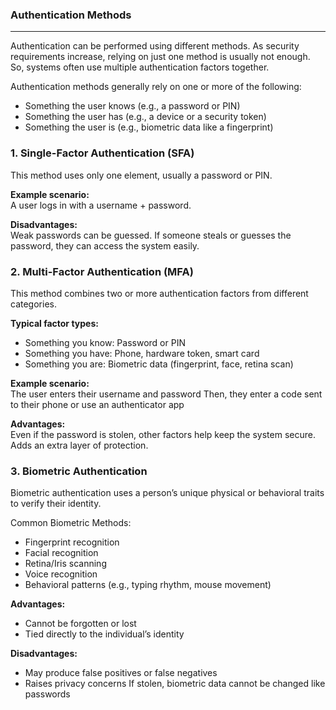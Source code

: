 ### Authentication Methods

---

Authentication can be performed using different methods. As security requirements increase, relying on just one method is usually not enough.
So, systems often use multiple authentication factors together.<br>

Authentication methods generally rely on one or more of the following:
- Something the user knows (e.g., a password or PIN)
- Something the user has (e.g., a device or a security token)
- Something the user is (e.g., biometric data like a fingerprint)

### 1. Single-Factor Authentication (SFA)
This method uses only one element, usually a password or PIN.

**Example scenario:**<br>
A user logs in with a username + password.

**Disadvantages:**<br>
Weak passwords can be guessed.
If someone steals or guesses the password, they can access the system easily.

### 2. Multi-Factor Authentication (MFA)
This method combines two or more authentication factors from different categories.

**Typical factor types:**
- Something you know: Password or PIN
- Something you have: Phone, hardware token, smart card
- Something you are: Biometric data (fingerprint, face, retina scan)

**Example scenario:**<br>
The user enters their username and password
Then, they enter a code sent to their phone or use an authenticator app

**Advantages:**<br>
Even if the password is stolen, other factors help keep the system secure.
Adds an extra layer of protection.

### 3. Biometric Authentication
Biometric authentication uses a person’s unique physical or behavioral traits to verify their identity.

Common Biometric Methods:
- Fingerprint recognition
- Facial recognition
- Retina/Iris scanning
- Voice recognition
- Behavioral patterns (e.g., typing rhythm, mouse movement)

**Advantages:**
- Cannot be forgotten or lost
- Tied directly to the individual’s identity

**Disadvantages:**
- May produce false positives or false negatives
- Raises privacy concerns
If stolen, biometric data cannot be changed like passwords
